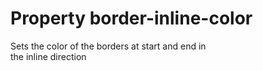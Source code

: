 # Property border-inline-color

Sets the color of the borders at start and end in  
the inline direction  
